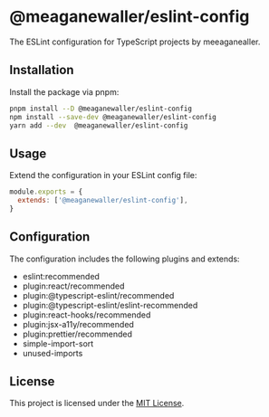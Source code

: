 # @meaganewaller/eslint-config

The ESLint configuration for TypeScript projects by meeaganealler.

## Installation

Install the package via pnpm:

```bash
pnpm install --D @meaganewaller/eslint-config
npm install --save-dev @meaganewaller/eslint-config
yarn add --dev  @meaganewaller/eslint-config
```

## Usage

Extend the configuration in your ESLint config file:

```js
module.exports = {
  extends: ['@meaganewaller/eslint-config'],
}
```

## Configuration

The configuration includes the following plugins and extends:

- eslint:recommended
- plugin:react/recommended
- plugin:@typescript-eslint/recommended
- plugin:@typescript-eslint/eslint-recommended
- plugin:react-hooks/recommended
- plugin:jsx-a11y/recommended
- plugin:prettier/recommended
- simple-import-sort
- unused-imports

## License

This project is licensed under the [MIT License](LICENSE).
